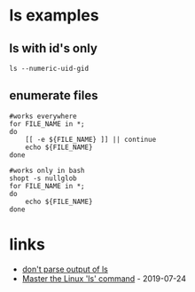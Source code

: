 # ls examples

## ls with id's only

```
ls --numeric-uid-gid
```

## enumerate files

```
#works everywhere
for FILE_NAME in *;
do
    [[ -e ${FILE_NAME} ]] || continue
    echo ${FILE_NAME}
done

#works only in bash
shopt -s nullglob
for FILE_NAME in *;
do
    echo ${FILE_NAME}
done
```

# links

* [don't parse output of ls](http://mywiki.wooledge.org/ParsingLs)
* [Master the Linux 'ls' command](https://opensource.com/article/19/7/master-ls-command) - 2019-07-24

